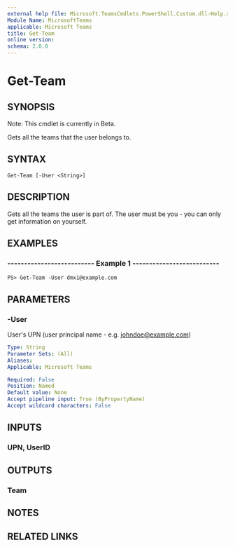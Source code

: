 ```yaml
---
external help file: Microsoft.TeamsCmdlets.PowerShell.Custom.dll-Help.xml
Module Name: MicrosoftTeams
applicable: Microsoft Teams
title: Get-Team
online version: 
schema: 2.0.0
---
```


# Get-Team

## SYNOPSIS
Note: This cmdlet is currently in Beta.

Gets all the teams that the user belongs to.

## SYNTAX

```
Get-Team [-User <String>]
```

## DESCRIPTION
Gets all the teams the user is part of.
The user must be you - you can only get information on yourself.

## EXAMPLES

### --------------------------  Example 1  --------------------------
```
PS> Get-Team -User dmx1@example.com
```

## PARAMETERS

### -User
User's UPN (user principal name - e.g.
johndoe@example.com)

```yaml
Type: String
Parameter Sets: (All)
Aliases:
Applicable: Microsoft Teams

Required: False
Position: Named
Default value: None
Accept pipeline input: True (ByPropertyName)
Accept wildcard characters: False
```

## INPUTS

### UPN, UserID

## OUTPUTS

### Team

## NOTES

## RELATED LINKS

